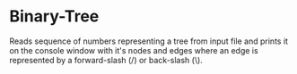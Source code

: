 Binary-Tree
===========

Reads sequence of numbers representing a tree from input file and prints it on the console window with it's nodes and edges where an edge is represented by a forward-slash (/) or back-slash (\\).
